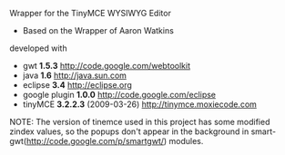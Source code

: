 Wrapper for the TinyMCE WYSIWYG Editor

  * Based on the Wrapper of Aaron Watkins

developed with
  * gwt **1.5.3** http://code.google.com/webtoolkit
  * java **1.6** http://java.sun.com
  * eclipse **3.4** http://eclipse.org
  * google plugin **1.0.0** http://code.google.com/eclipse
  * tinyMCE **3.2.2.3** (2009-03-26) http://tinymce.moxiecode.com

NOTE: The version of tinemce used in this project has some modified zindex values, so the popups don't appear in the background in smart-gwt(http://code.google.com/p/smartgwt/) modules.